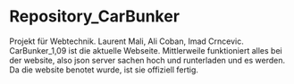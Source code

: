 # Repository_CarBunker
Projekt für Webtechnik. Laurent Mali, Ali Coban, Imad Crncevic.
CarBunker_1,09 ist die aktuelle Webseite. Mittlerweile funktioniert alles bei der website, also json server sachen hoch und runterladen und es werden. Da die website benotet wurde, ist sie offiziell fertig.
